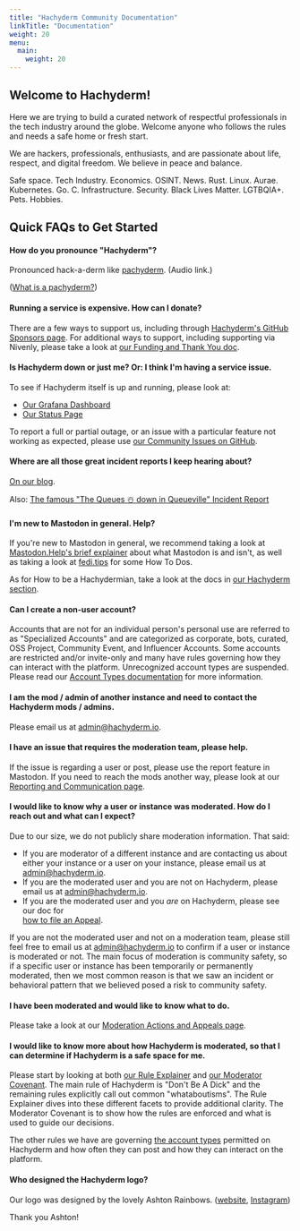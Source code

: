 ```yaml
---
title: "Hachyderm Community Documentation"
linkTitle: "Documentation"
weight: 20
menu:
  main:
    weight: 20
---
```


## Welcome to Hachyderm!

Here we are trying to build a curated network of respectful professionals in the tech industry around the globe. Welcome anyone who follows the rules and needs a safe home or fresh start.

We are hackers, professionals, enthusiasts, and are passionate about life, respect, and digital freedom. We believe in peace and balance.

Safe space. Tech Industry. Economics. OSINT. News. Rust. Linux. Aurae. Kubernetes. Go. C. Infrastructure. Security. Black Lives Matter. LGTBQIA+. Pets. Hobbies.

## Quick FAQs to Get Started

#### How do you pronounce "Hachyderm"?

Pronounced hack-a-derm like [pachyderm](https://forvo.com/word/pachyderm/#en). (Audio link.)

([What is a pachyderm?](https://en.wikipedia.org/wiki/Pachydermata))

#### Running a service is expensive. How can I donate?

There are a few ways to support us, including through [Hachyderm's GitHub Sponsors page](https://github.com/sponsors/hachyderm).
For additional ways to support, including supporting via Nivenly, please take a look at [our Funding and Thank You doc](thank-you/).

#### Is Hachyderm down or just me? Or: I think I'm having a service issue.

To see if Hachyderm itself is up and running, please look at:

* [Our Grafana Dashboard](https://grafana.hachyderm.io/public)
* [Our Status Page](https://status.hachyderm.io)

To report a full or partial outage, or an issue with a particular feature not working as expected, please use
[our Community Issues on GitHub](https://github.com/hachyderm/community/issues/new/choose).

#### Where are all those great incident reports I keep hearing about?

[On our blog](../blog).

Also: [The famous "The Queues ☃️ down in Queueville" Incident Report](../blog/2022/12/20/the-queues-%EF%B8%8F-down-in-queueville/)

#### I'm new to Mastodon in general. Help?

If you're new to Mastodon in general, we recommend taking a look at [Mastodon.Help's brief explainer](https://mastodon.help/)
about what Mastodon is and isn't, as well as taking a look at [fedi.tips](https://fedi.tips/) for some How To Dos.

As for How to be a Hachydermian, take a look at the docs in [our Hachyderm section](/docs/hachyderm/).

#### Can I create a non-user account?

Accounts that are not for an individual person's personal use are referred to as "Specialized Accounts"
and are categorized as corporate, bots, curated, OSS Project, Community Event, and Influencer Accounts.
Some accounts are restricted and/or invite-only and many have rules governing how they can interact with
the platform. Unrecognized account types are suspended. Please read our [Account Types documentation](account-types/)
for more information.

#### I am the mod / admin of another instance and need to contact the Hachyderm mods / admins.

Please email us at [admin@hachyderm.io](mailto:admin@hachyderm.io).

#### I have an issue that requires the moderation team, please help.

If the issue is regarding a user or post, please use the report feature in Mastodon. If you need to
reach the mods another way, please look at our [Reporting and Communication page](moderation/reporting/).

#### I would like to know why a user or instance was moderated. How do I reach out and what can I expect?

Due to our size, we do not publicly share moderation information. That said:

* If you are moderator of a different instance and are contacting us about either your
  instance or a user on your instance, please email us at [admin@hachyderm.io](admin@hachyderm.io).
* If you are the moderated user and you are not on Hachyderm, please email us
  at [admin@hachyderm.io](admin@hachyderm.io).
* If you are the moderated user and you _are_ on Hachyderm, please see our doc for  
  [how to file an Appeal](moderation/actions-and-appeals/).

If you are not the moderated user and not on a moderation team, please still feel free
to email us at [admin@hachyderm.io](admin@hachyderm.io) to confirm if a user or instance
is moderated or not. The main focus of moderation is community safety, so if a specific
user or instance has been temporarily or permanently moderated, then we most common
reason is that we saw an incident or behavioral pattern that we believed posed a risk
to community safety.

#### I have been moderated and would like to know what to do.

Please take a look at our [Moderation Actions and Appeals page](moderation/actions-and-appeals/).

#### I would like to know more about how Hachyderm is moderated, so that I can determine if Hachyderm is a safe space for me.

Please start by looking at both [our Rule Explainer](rule-explainer/) and [our Moderator Covenant](moderation/covenant/).
The main rule of Hachyderm is "Don't Be A Dick" and the remaining rules explicitly call out common
"whataboutisms". The Rule Explainer dives into these different facets to provide additional clarity.
The Moderator Covenant is to show how the rules are enforced and what is used to guide our decisions.

The other rules we have are governing [the account types](account-types/) permitted on Hachyderm and how
often they can post and how they can interact on the platform.

#### Who designed the Hachyderm logo?

Our logo was designed by the lovely Ashton Rainbows. ([website](https://ashtonrainbows.com/), [Instagram](https://www.instagram.com/ashtonrainbows/)) 

Thank you Ashton!
